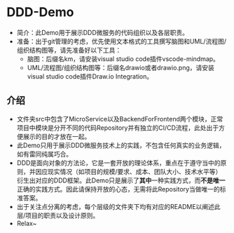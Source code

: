# DDD-Demo

* 简介：此Demo用于展示DDD微服务的代码组织以及各层职责。
* 准备：出于git管理的考虑，优先使用文本格式的工具撰写脑图和UML/流程图/组织结构图等，请先准备好以下工具：
  * 脑图：后缀名km，请安装visual studio code插件vscode-mindmap。
  * UML/流程图/组织结构图等：后缀名drawio或者drawio.png，请安装visual studio code插件Draw.io Integration。

## 介绍

* 文件夹src中包含了MicroService以及BackendForFrontend两个模块，正常项目中模块是分开不同的代码Repository并有独立的CI/CD流程，此处出于方便展示的目的才放在一起。
* 此Demo只用于展示DDD微服务技术上的实践，不包含任何真实的业务逻辑，如有雷同纯属巧合。
* DDD是面向对象的方法论，它是一套开放的理论体系，重点在于遵守当中的原则，并因应现实情况（如项目的规模/要求、成本、团队大小、技术水平等）衍生出对应的DDD框架。此Demo只是展示了**其中**一种实践方式，而**不是唯一**正确的实践方式。因此请保持开放的心态，无需将此Repository当做唯一的标准答案。
* 出于关注点分离的考虑，每个层级的文件夹下均有对应的README以阐述此层/项目的职责以及设计原则。
* Relax~

